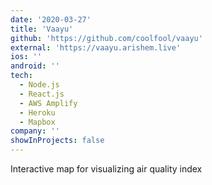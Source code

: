 ```yaml
---
date: '2020-03-27'
title: 'Vaayu'
github: 'https://github.com/coolfool/vaayu'
external: 'https://vaayu.arishem.live'
ios: ''
android: ''
tech:
  - Node.js
  - React.js
  - AWS Amplify
  - Heroku
  - Mapbox
company: ''
showInProjects: false
---
```


Interactive map for visualizing air quality index